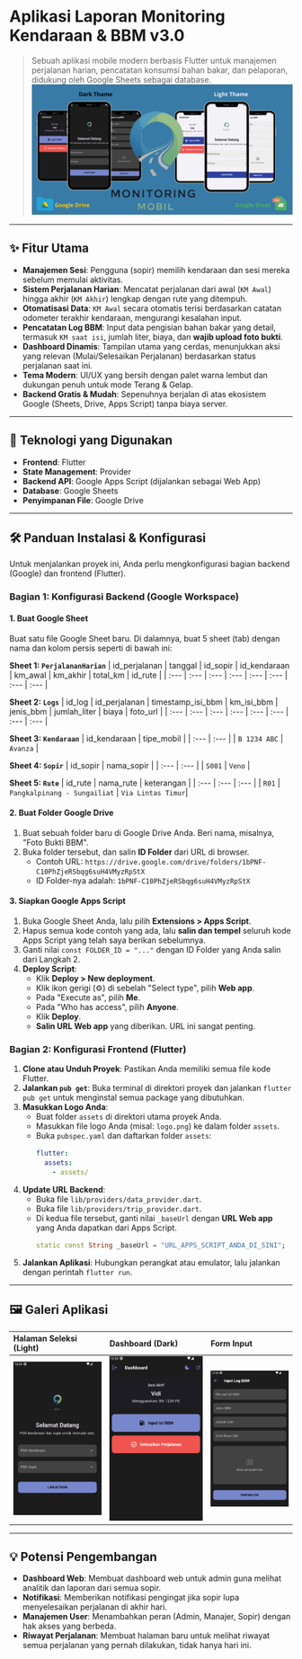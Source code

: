 # Aplikasi Laporan Monitoring Kendaraan & BBM v3.0

> Sebuah aplikasi mobile modern berbasis Flutter untuk manajemen perjalanan harian, pencatatan konsumsi bahan bakar, dan pelaporan, didukung oleh Google Sheets sebagai database.
![Banner](assets/pages/banner.png) 
---

## ✨ Fitur Utama

- **Manajemen Sesi**: Pengguna (sopir) memilih kendaraan dan sesi mereka sebelum memulai aktivitas.
- **Sistem Perjalanan Harian**: Mencatat perjalanan dari awal (`KM Awal`) hingga akhir (`KM Akhir`) lengkap dengan rute yang ditempuh.
- **Otomatisasi Data**: `KM Awal` secara otomatis terisi berdasarkan catatan odometer terakhir kendaraan, mengurangi kesalahan input.
- **Pencatatan Log BBM**: Input data pengisian bahan bakar yang detail, termasuk `KM saat isi`, jumlah liter, biaya, dan **wajib upload foto bukti**.
- **Dashboard Dinamis**: Tampilan utama yang cerdas, menunjukkan aksi yang relevan (Mulai/Selesaikan Perjalanan) berdasarkan status perjalanan saat ini.
- **Tema Modern**: UI/UX yang bersih dengan palet warna lembut dan dukungan penuh untuk mode Terang & Gelap.
- **Backend Gratis & Mudah**: Sepenuhnya berjalan di atas ekosistem Google (Sheets, Drive, Apps Script) tanpa biaya server.

---

## 🚀 Teknologi yang Digunakan

- **Frontend**: Flutter
- **State Management**: Provider
- **Backend API**: Google Apps Script (dijalankan sebagai Web App)
- **Database**: Google Sheets
- **Penyimpanan File**: Google Drive

---

## 🛠️ Panduan Instalasi & Konfigurasi

Untuk menjalankan proyek ini, Anda perlu mengkonfigurasi bagian backend (Google) dan frontend (Flutter).

### Bagian 1: Konfigurasi Backend (Google Workspace)

#### **1. Buat Google Sheet**
Buat satu file Google Sheet baru. Di dalamnya, buat 5 sheet (tab) dengan nama dan kolom persis seperti di bawah ini:

**Sheet 1: `PerjalananHarian`**
| id_perjalanan | tanggal | id_sopir | id_kendaraan | km_awal | km_akhir | total_km | id_rute |
| :--- | :--- | :--- | :--- | :--- | :--- | :--- | :--- |

**Sheet 2: `Logs`**
| id_log | id_perjalanan | timestamp_isi_bbm | km_isi_bbm | jenis_bbm | jumlah_liter | biaya | foto_url |
| :--- | :--- | :--- | :--- | :--- | :--- | :--- | :--- |

**Sheet 3: `Kendaraan`**
| id_kendaraan | tipe_mobil |
| :--- | :--- |
| `B 1234 ABC` | `Avanza` |

**Sheet 4: `Sopir`**
| id_sopir | nama_sopir |
| :--- | :--- |
| `S001` | `Veno` |

**Sheet 5: `Rute`**
| id_rute | nama_rute | keterangan |
| :--- | :--- | :--- |
| `R01` | `Pangkalpinang - Sungailiat` | `Via Lintas Timur`|

#### **2. Buat Folder Google Drive**
1. Buat sebuah folder baru di Google Drive Anda. Beri nama, misalnya, "Foto Bukti BBM".
2. Buka folder tersebut, dan salin **ID Folder** dari URL di browser.
   - Contoh URL: `https://drive.google.com/drive/folders/1bPNF-C10PhZjeRSbqg6suH4VMyzRpStX`
   - ID Folder-nya adalah: `1bPNF-C10PhZjeRSbqg6suH4VMyzRpStX`

#### **3. Siapkan Google Apps Script**
1. Buka Google Sheet Anda, lalu pilih **Extensions > Apps Script**.
2. Hapus semua kode contoh yang ada, lalu **salin dan tempel** seluruh kode Apps Script yang telah saya berikan sebelumnya.
3. Ganti nilai `const FOLDER_ID = "..."` dengan ID Folder yang Anda salin dari Langkah 2.
4. **Deploy Script**:
   - Klik **Deploy > New deployment**.
   - Klik ikon gerigi (⚙️) di sebelah "Select type", pilih **Web app**.
   - Pada "Execute as", pilih **Me**.
   - Pada "Who has access", pilih **Anyone**.
   - Klik **Deploy**.
   - **Salin URL Web app** yang diberikan. URL ini sangat penting.

### Bagian 2: Konfigurasi Frontend (Flutter)

1. **Clone atau Unduh Proyek**: Pastikan Anda memiliki semua file kode Flutter.
2. **Jalankan `pub get`**: Buka terminal di direktori proyek dan jalankan `flutter pub get` untuk menginstal semua package yang dibutuhkan.
3. **Masukkan Logo Anda**:
   - Buat folder `assets` di direktori utama proyek Anda.
   - Masukkan file logo Anda (misal: `logo.png`) ke dalam folder `assets`.
   - Buka `pubspec.yaml` dan daftarkan folder `assets`:
     ```yaml
     flutter:
       assets:
         - assets/
     ```
4. **Update URL Backend**:
   - Buka file `lib/providers/data_provider.dart`.
   - Buka file `lib/providers/trip_provider.dart`.
   - Di kedua file tersebut, ganti nilai `_baseUrl` dengan **URL Web app** yang Anda dapatkan dari Apps Script.
     ```dart
     static const String _baseUrl = "URL_APPS_SCRIPT_ANDA_DI_SINI";
     ```
5. **Jalankan Aplikasi**: Hubungkan perangkat atau emulator, lalu jalankan dengan perintah `flutter run`.

---

## 🖼️ Galeri Aplikasi

| Halaman Seleksi (Light) | Dashboard (Dark) | Form Input |
| :--- | :--- | :--- |
| ![Selection Screens](assets/pages/selection_screen.png) | ![Dashboard Screens](assets/pages/dashboard_screen.png) | ![Input Screens](assets/pages/input_screen.png) |

---

## 💡 Potensi Pengembangan

- **Dashboard Web**: Membuat dashboard web untuk admin guna melihat analitik dan laporan dari semua sopir.
- **Notifikasi**: Memberikan notifikasi pengingat jika sopir lupa menyelesaikan perjalanan di akhir hari.
- **Manajemen User**: Menambahkan peran (Admin, Manajer, Sopir) dengan hak akses yang berbeda.
- **Riwayat Perjalanan**: Membuat halaman baru untuk melihat riwayat semua perjalanan yang pernah dilakukan, tidak hanya hari ini.
